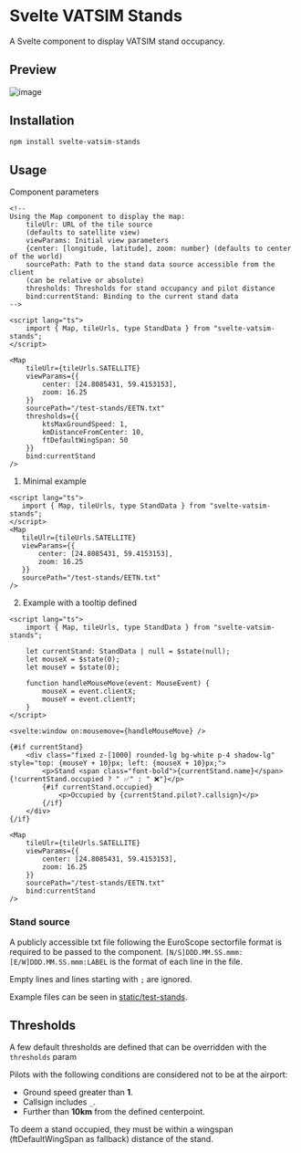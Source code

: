 # Svelte VATSIM Stands

A Svelte component to display VATSIM stand occupancy.

## Preview

![image](https://github.com/user-attachments/assets/b4287ed3-15c3-4100-ba5a-f4970b9816e9)

## Installation

```bash
npm install svelte-vatsim-stands
```

## Usage

Component parameters

```svelte
<!--
Using the Map component to display the map:
	tileUlr: URL of the tile source 
    (defaults to satellite view)
	viewParams: Initial view parameters 
    {center: [longitude, latitude], zoom: number} (defaults to center of the world)
	sourcePath: Path to the stand data source accessible from the client 
    (can be relative or absolute)
    thresholds: Thresholds for stand occupancy and pilot distance
    bind:currentStand: Binding to the current stand data
-->

<script lang="ts">
    import { Map, tileUrls, type StandData } from "svelte-vatsim-stands";
</script>

<Map
    tileUlr={tileUrls.SATELLITE}
    viewParams={{
        center: [24.8085431, 59.4153153],
        zoom: 16.25
    }}
    sourcePath="/test-stands/EETN.txt"
    thresholds={{
        ktsMaxGroundSpeed: 1,
        kmDistanceFromCenter: 10,
        ftDefaultWingSpan: 50
    }}
    bind:currentStand
/>
```

1. Minimal example

 ```svelte
<script lang="ts">
    import { Map, tileUrls, type StandData } from "svelte-vatsim-stands";
</script>
<Map
    tileUlr={tileUrls.SATELLITE}
    viewParams={{
        center: [24.8085431, 59.4153153],
        zoom: 16.25
    }}
    sourcePath="/test-stands/EETN.txt"
/>
```

2. Example with a tooltip defined

```svelte
<script lang="ts">
    import { Map, tileUrls, type StandData } from "svelte-vatsim-stands";

    let currentStand: StandData | null = $state(null);
    let mouseX = $state(0);
    let mouseY = $state(0);

    function handleMouseMove(event: MouseEvent) {
        mouseX = event.clientX;
        mouseY = event.clientY;
    }
</script>

<svelte:window on:mousemove={handleMouseMove} />

{#if currentStand}
    <div class="fixed z-[1000] rounded-lg bg-white p-4 shadow-lg" style="top: {mouseY + 10}px; left: {mouseX + 10}px;">
        <p>Stand <span class="font-bold">{currentStand.name}</span>{!currentStand.occupied ? " ✅" : " ❌"}</p>
        {#if currentStand.occupied}
            <p>Occupied by {currentStand.pilot?.callsign}</p>
        {/if}
    </div>
{/if}

<Map
    tileUlr={tileUrls.SATELLITE}
    viewParams={{
        center: [24.8085431, 59.4153153],
        zoom: 16.25
    }}
    sourcePath="/test-stands/EETN.txt"
    bind:currentStand
/>
```

### Stand source

A publicly accessible txt file following the EuroScope sectorfile format is required to be passed to the component.
`[N/S]DDD.MM.SS.mmm:[E/W]DDD.MM.SS.mmm:LABEL` is the format of each line in the file.

Empty lines and lines starting with `;` are ignored.

Example files can be seen in [static/test-stands](static/test-stands).

## Thresholds

A few default thresholds are defined that can be overridden with the `thresholds` param

Pilots with the following conditions are considered not to be at the airport:

- Ground speed greater than **1**.
- Callsign includes `_`.
- Further than **10km** from the defined centerpoint.

To deem a stand occupied, they must be within a wingspan (ftDefaultWingSpan as fallback) distance of the stand.